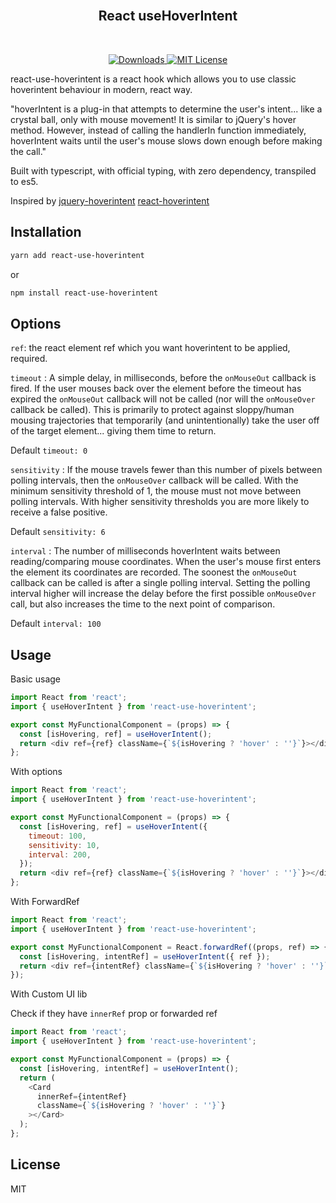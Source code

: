 <br/>
<h2 align="center">React useHoverIntent</h2>
<br/>

<p align="center">
  <a aria-label="Downloads" href="https://github.com/llldar/react-use-hoverintent/">
    <img alt="Downloads" src="https://img.shields.io/npm/dt/react-use-hoverintent?style=for-the-badge">
  </a>
  <a aria-label="License" href="https://github.com/llldar/react-use-hoverintent/blob/master/LICENSE">
    <img alt="MIT License" src="https://img.shields.io/github/license/llldar/vlepo?style=for-the-badge">
  </a>
</p>

react-use-hoverintent is a react hook which allows you to use classic hoverintent behaviour in modern, react way.

"hoverIntent is a plug-in that attempts to determine the user's intent... like a crystal ball, only with mouse movement! It is similar to jQuery's hover method. However, instead of calling the handlerIn function immediately, hoverIntent waits until the user's mouse slows down enough before making the call."

Built with typescript, with official typing, with zero dependency, transpiled to es5.

Inspired by [jquery-hoverintent](https://github.com/briancherne/jquery-hoverIntent) [react-hoverintent](https://www.npmjs.com/package/react-hoverintent)

## Installation

```bash
yarn add react-use-hoverintent
```

or

```bash
npm install react-use-hoverintent
```

## Options

`ref`: the react element ref which you want hoverintent to be applied, required.

`timeout` : A simple delay, in milliseconds, before the `onMouseOut` callback is fired. If the user mouses back over the element before the timeout has expired the `onMouseOut` callback will not be called (nor will the `onMouseOver` callback be called). This is primarily to protect against sloppy/human mousing trajectories that temporarily (and unintentionally) take the user off of the target element... giving them time to return.

Default `timeout: 0`

`sensitivity` : If the mouse travels fewer than this number of pixels between polling intervals, then the `onMouseOver` callback will be called. With the minimum sensitivity threshold of 1, the mouse must not move between polling intervals. With higher sensitivity thresholds you are more likely to receive a false positive.

Default `sensitivity: 6`

`interval` : The number of milliseconds hoverIntent waits between reading/comparing mouse coordinates. When the user's mouse first enters the element its coordinates are recorded. The soonest the `onMouseOut` callback can be called is after a single polling interval. Setting the polling interval higher will increase the delay before the first possible `onMouseOver` call, but also increases the time to the next point of comparison.

Default `interval: 100`

## Usage

Basic usage

```javascript
import React from 'react';
import { useHoverIntent } from 'react-use-hoverintent';

export const MyFunctionalComponent = (props) => {
  const [isHovering, ref] = useHoverIntent();
  return <div ref={ref} className={`${isHovering ? 'hover' : ''}`}></div>;
};
```

With options

```javascript
import React from 'react';
import { useHoverIntent } from 'react-use-hoverintent';

export const MyFunctionalComponent = (props) => {
  const [isHovering, ref] = useHoverIntent({
    timeout: 100,
    sensitivity: 10,
    interval: 200,
  });
  return <div ref={ref} className={`${isHovering ? 'hover' : ''}`}></div>;
};
```

With ForwardRef

```js
import React from 'react';
import { useHoverIntent } from 'react-use-hoverintent';

export const MyFunctionalComponent = React.forwardRef((props, ref) => {
  const [isHovering, intentRef] = useHoverIntent({ ref });
  return <div ref={intentRef} className={`${isHovering ? 'hover' : ''}`}></div>;
});
```

With Custom UI lib

Check if they have `innerRef` prop or forwarded ref

```javascript
import React from 'react';
import { useHoverIntent } from 'react-use-hoverintent';

export const MyFunctionalComponent = (props) => {
  const [isHovering, intentRef] = useHoverIntent();
  return (
    <Card
      innerRef={intentRef}
      className={`${isHovering ? 'hover' : ''}`}
    ></Card>
  );
};
```

## License

MIT
